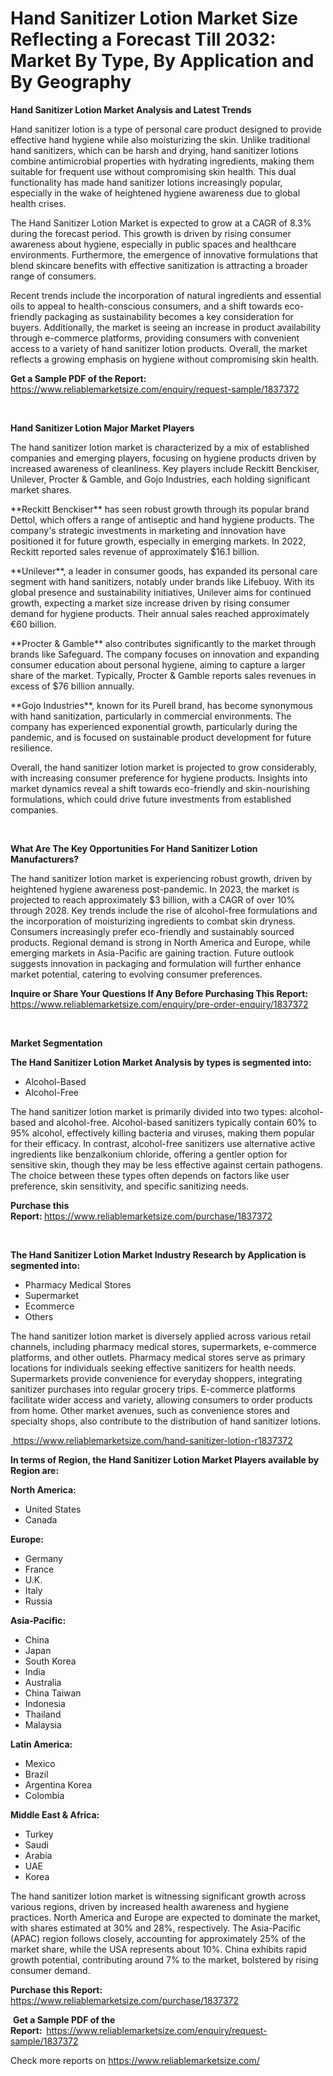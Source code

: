 <p><h1>Hand Sanitizer Lotion Market Size Reflecting a Forecast Till 2032: Market By Type, By Application and By Geography</h1></p><p><strong>Hand Sanitizer Lotion Market Analysis and Latest Trends</strong></p>
<p><p>Hand sanitizer lotion is a type of personal care product designed to provide effective hand hygiene while also moisturizing the skin. Unlike traditional hand sanitizers, which can be harsh and drying, hand sanitizer lotions combine antimicrobial properties with hydrating ingredients, making them suitable for frequent use without compromising skin health. This dual functionality has made hand sanitizer lotions increasingly popular, especially in the wake of heightened hygiene awareness due to global health crises.</p><p>The Hand Sanitizer Lotion Market is expected to grow at a CAGR of 8.3% during the forecast period. This growth is driven by rising consumer awareness about hygiene, especially in public spaces and healthcare environments. Furthermore, the emergence of innovative formulations that blend skincare benefits with effective sanitization is attracting a broader range of consumers. </p><p>Recent trends include the incorporation of natural ingredients and essential oils to appeal to health-conscious consumers, and a shift towards eco-friendly packaging as sustainability becomes a key consideration for buyers. Additionally, the market is seeing an increase in product availability through e-commerce platforms, providing consumers with convenient access to a variety of hand sanitizer lotion products. Overall, the market reflects a growing emphasis on hygiene without compromising skin health.</p></p>
<p><strong>Get a Sample PDF of the Report:&nbsp;</strong> <a href="https://www.reliablemarketsize.com/enquiry/request-sample/1837372?utm_campaign=2115&utm_medium=2&utm_source=Github&utm_content=ia&utm_term=08022025&utm_id=hand-sanitizer-lotion">https://www.reliablemarketsize.com/enquiry/request-sample/1837372</a></p>
<p>&nbsp;</p>
<p><strong>Hand Sanitizer Lotion Major Market Players</strong></p>
<p><p>The hand sanitizer lotion market is characterized by a mix of established companies and emerging players, focusing on hygiene products driven by increased awareness of cleanliness. Key players include Reckitt Benckiser, Unilever, Procter & Gamble, and Gojo Industries, each holding significant market shares.</p><p>**Reckitt Benckiser** has seen robust growth through its popular brand Dettol, which offers a range of antiseptic and hand hygiene products. The company's strategic investments in marketing and innovation have positioned it for future growth, especially in emerging markets. In 2022, Reckitt reported sales revenue of approximately $16.1 billion.</p><p>**Unilever**, a leader in consumer goods, has expanded its personal care segment with hand sanitizers, notably under brands like Lifebuoy. With its global presence and sustainability initiatives, Unilever aims for continued growth, expecting a market size increase driven by rising consumer demand for hygiene products. Their annual sales reached approximately €60 billion.</p><p>**Procter & Gamble** also contributes significantly to the market through brands like Safeguard. The company focuses on innovation and expanding consumer education about personal hygiene, aiming to capture a larger share of the market. Typically, Procter & Gamble reports sales revenues in excess of $76 billion annually.</p><p>**Gojo Industries**, known for its Purell brand, has become synonymous with hand sanitization, particularly in commercial environments. The company has experienced exponential growth, particularly during the pandemic, and is focused on sustainable product development for future resilience.</p><p>Overall, the hand sanitizer lotion market is projected to grow considerably, with increasing consumer preference for hygiene products. Insights into market dynamics reveal a shift towards eco-friendly and skin-nourishing formulations, which could drive future investments from established companies.</p></p>
<p>&nbsp;</p>
<p><strong>What Are The Key Opportunities For Hand Sanitizer Lotion Manufacturers?</strong></p>
<p><p>The hand sanitizer lotion market is experiencing robust growth, driven by heightened hygiene awareness post-pandemic. In 2023, the market is projected to reach approximately $3 billion, with a CAGR of over 10% through 2028. Key trends include the rise of alcohol-free formulations and the incorporation of moisturizing ingredients to combat skin dryness. Consumers increasingly prefer eco-friendly and sustainably sourced products. Regional demand is strong in North America and Europe, while emerging markets in Asia-Pacific are gaining traction. Future outlook suggests innovation in packaging and formulation will further enhance market potential, catering to evolving consumer preferences.</p></p>
<p><strong>Inquire or Share Your Questions If Any Before Purchasing This Report:</strong> <a href="https://www.reliablemarketsize.com/enquiry/pre-order-enquiry/1837372?utm_campaign=2115&utm_medium=2&utm_source=Github&utm_content=ia&utm_term=08022025&utm_id=hand-sanitizer-lotion">https://www.reliablemarketsize.com/enquiry/pre-order-enquiry/1837372</a></p>
<p>&nbsp;</p>
<p><strong>Market Segmentation</strong></p>
<p><strong>The Hand Sanitizer Lotion Market Analysis by types is segmented into:</strong></p>
<p><ul><li>Alcohol-Based</li><li>Alcohol-Free</li></ul></p>
<p><p>The hand sanitizer lotion market is primarily divided into two types: alcohol-based and alcohol-free. Alcohol-based sanitizers typically contain 60% to 95% alcohol, effectively killing bacteria and viruses, making them popular for their efficacy. In contrast, alcohol-free sanitizers use alternative active ingredients like benzalkonium chloride, offering a gentler option for sensitive skin, though they may be less effective against certain pathogens. The choice between these types often depends on factors like user preference, skin sensitivity, and specific sanitizing needs.</p></p>
<p><strong>Purchase this Report:&nbsp;</strong><a href="https://www.reliablemarketsize.com/purchase/1837372?utm_campaign=2115&utm_medium=2&utm_source=Github&utm_content=ia&utm_term=08022025&utm_id=hand-sanitizer-lotion">https://www.reliablemarketsize.com/purchase/1837372</a></p>
<p>&nbsp;</p>
<p><strong>The Hand Sanitizer Lotion Market Industry Research by Application is segmented into:</strong></p>
<p><ul><li>Pharmacy Medical Stores</li><li>Supermarket</li><li>Ecommerce</li><li>Others</li></ul></p>
<p><p>The hand sanitizer lotion market is diversely applied across various retail channels, including pharmacy medical stores, supermarkets, e-commerce platforms, and other outlets. Pharmacy medical stores serve as primary locations for individuals seeking effective sanitizers for health needs. Supermarkets provide convenience for everyday shoppers, integrating sanitizer purchases into regular grocery trips. E-commerce platforms facilitate wider access and variety, allowing consumers to order products from home. Other market avenues, such as convenience stores and specialty shops, also contribute to the distribution of hand sanitizer lotions.</p></p>
<p><a href="https://www.reliablemarketsize.com/hand-sanitizer-lotion-r1837372?utm_campaign=2115&utm_medium=2&utm_source=Github&utm_content=ia&utm_term=08022025&utm_id=hand-sanitizer-lotion">&nbsp;https://www.reliablemarketsize.com/hand-sanitizer-lotion-r1837372</a></p>
<p><strong>In terms of Region, the Hand Sanitizer Lotion Market Players available by Region are:</strong></p>
<p>
    <p> <strong> North America: </strong>
        <ul>
            <li>United States</li>
            <li>Canada</li>
        </ul>
        </p> 
    <p> <strong> Europe: </strong>
        <ul>
            <li>Germany</li>
            <li>France</li>
            <li>U.K.</li>
            <li>Italy</li>
            <li>Russia</li>
        </ul>
        </p> 
    <p> <strong> Asia-Pacific: </strong>
        <ul>
            <li>China</li>
            <li>Japan</li>
            <li>South Korea</li>
            <li>India</li>
            <li>Australia</li>
            <li>China Taiwan</li>
            <li>Indonesia</li>
            <li>Thailand</li>
            <li>Malaysia</li>
        </ul>
        </p> 
    <p> <strong> Latin America: </strong>
        <ul>
            <li>Mexico</li>
            <li>Brazil</li>
            <li>Argentina Korea</li>
            <li>Colombia</li>
        </ul>
        </p> 
    <p> <strong> Middle East & Africa: </strong>
        <ul>
            <li>Turkey</li>
            <li>Saudi</li>
            <li>Arabia</li>
            <li>UAE</li>
            <li>Korea</li>
        </ul>
    </p>
    </p>
<p><p>The hand sanitizer lotion market is witnessing significant growth across various regions, driven by increased health awareness and hygiene practices. North America and Europe are expected to dominate the market, with shares estimated at 30% and 28%, respectively. The Asia-Pacific (APAC) region follows closely, accounting for approximately 25% of the market share, while the USA represents about 10%. China exhibits rapid growth potential, contributing around 7% to the market, bolstered by rising consumer demand.</p></p>
<p><strong>Purchase this Report: </strong><a href="https://www.reliablemarketsize.com/purchase/1837372?utm_campaign=2115&utm_medium=2&utm_source=Github&utm_content=ia&utm_term=08022025&utm_id=hand-sanitizer-lotion">https://www.reliablemarketsize.com/purchase/1837372</a></p>
<p>&nbsp;<strong>Get a Sample PDF of the Report:&nbsp;&nbsp;</strong><a href="https://www.reliablemarketsize.com/enquiry/request-sample/1837372?utm_campaign=2115&utm_medium=2&utm_source=Github&utm_content=ia&utm_term=08022025&utm_id=hand-sanitizer-lotion">https://www.reliablemarketsize.com/enquiry/request-sample/1837372</a></p>
<p><strong></strong></p>
<p>Check more reports on <a href="https://www.reliablemarketsize.com/?utm_campaign=2115&utm_medium=2&utm_source=Github&utm_content=ia&utm_term=08022025&utm_id=hand-sanitizer-lotion">https://www.reliablemarketsize.com/</a></p>
